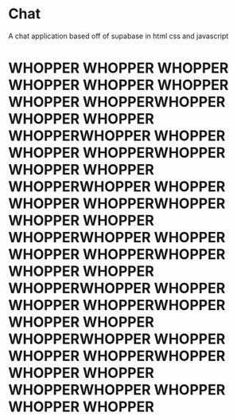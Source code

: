 # Chat
A chat application based off of supabase in html css and javascript
# WHOPPER WHOPPER WHOPPER  WHOPPER WHOPPER WHOPPER WHOPPER  WHOPPERWHOPPER WHOPPER WHOPPER  WHOPPERWHOPPER WHOPPER WHOPPER  WHOPPERWHOPPER WHOPPER WHOPPER  WHOPPERWHOPPER WHOPPER WHOPPER  WHOPPERWHOPPER WHOPPER WHOPPER  WHOPPERWHOPPER WHOPPER WHOPPER  WHOPPERWHOPPER WHOPPER WHOPPER  WHOPPERWHOPPER WHOPPER WHOPPER  WHOPPERWHOPPER WHOPPER WHOPPER  WHOPPERWHOPPER WHOPPER WHOPPER  WHOPPERWHOPPER WHOPPER WHOPPER  WHOPPERWHOPPER WHOPPER WHOPPER  WHOPPER
